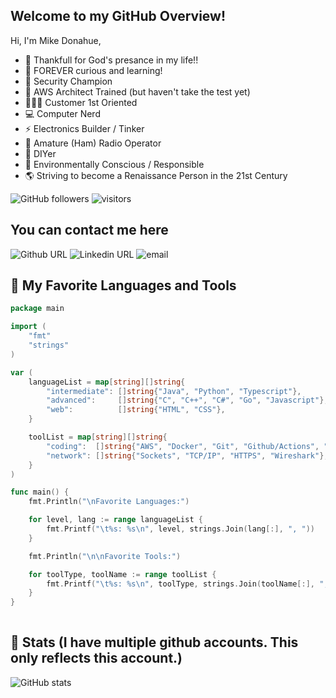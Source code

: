 ## Welcome to my GitHub Overview!

Hi, I'm Mike Donahue,

- 🌈 Thankfull for God's presance in my life!!
- 🌱 FOREVER curious and learning!
- 🤺 Security Champion
- 🏫 AWS Architect Trained (but haven't take the test yet)
- 🧑‍🤝‍🧑 Customer 1st Oriented
- 💻 Computer Nerd
- ⚡ Electronics Builder / Tinker
- 📡 Amature (Ham) Radio Operator
- 🔨 DIYer
- 🏡 Environmentally Conscious / Responsible
- 🌎 Striving to become a Renaissance Person in the 21st Century

![GitHub followers](https://img.shields.io/github/followers/mdonahue-godaddy)
![visitors](https://visitor-badge.laobi.icu/badge?page_id=mdonahue.mdonahue)


## You can contact me here

![Github URL](https://img.shields.io/static/v1?message=mdonahue-godaddy&logo=github&labelColor=5c5c5c&color=1182c3&logoColor=white&label=%20&link=http%3A%2F%2Fgithub.com%2Fmdonahue-godaddy&link=http%3A%2F%2Fgithub.com%2Fmdonahue-godaddy)
![Linkedin URL](https://img.shields.io/static/v1?message=Michael%20Donahue&logo=linkedin&labelColor=5c5c5c&color=1182c3&logoColor=white&label=Linked%20In&link=http%3A%2F%2Fwww.linkedin.com%2Fin%2Fmichael-donahue-15138314%2F&link=http%3A%2F%2Fwww.linkedin.com%2Fin%2Fmichael-donahue-15138314%2F)
![email](https://img.shields.io/static/v1?message=mdonahue%40godaddy.com&labelColor=5c5c5c&color=1182c3&logoColor=white&label=email&link=mailto%3Amdonahue%40godaddy.com&link=mailto%3Amdonahue%40godaddy.com)


## 🎨 My Favorite Languages and Tools
```go
package main

import (
	"fmt"
	"strings"
)

var (
	languageList = map[string][]string{
		"intermediate": []string{"Java", "Python", "Typescript"},
		"advanced":     []string{"C", "C++", "C#", "Go", "Javascript"},
		"web":          []string{"HTML", "CSS"},
	}

	toolList = map[string][]string{
		"coding":  []string{"AWS", "Docker", "Git", "Github/Actions", "VSCode"},
		"network": []string{"Sockets", "TCP/IP", "HTTPS", "Wireshark"},
	}
)

func main() {
	fmt.Println("\nFavorite Languages:")

	for level, lang := range languageList {
		fmt.Printf("\t%s: %s\n", level, strings.Join(lang[:], ", "))
	}

	fmt.Println("\n\nFavorite Tools:")

	for toolType, toolName := range toolList {
		fmt.Printf("\t%s: %s\n", toolType, strings.Join(toolName[:], ", "))
	}
}
  
```
## 📃 Stats (I have multiple github accounts. This only reflects this account.)

![GitHub stats](https://github-readme-stats.vercel.app/api?username=mdonahue-godaddy&count_private=true&show_icons=true)
